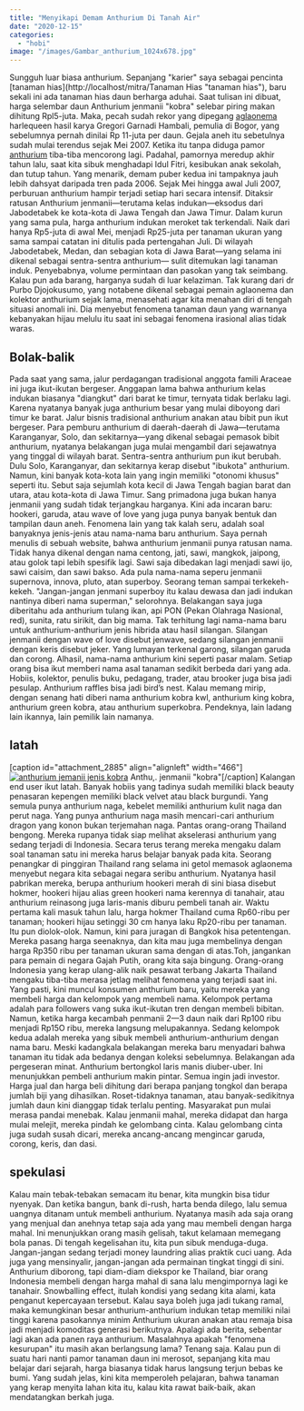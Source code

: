 ```yaml
---
title: "Menyikapi Demam Anthurium Di Tanah Air"
date: "2020-12-15"
categories: 
  - "hobi"
image: "/images/Gambar_anthurium_1024x678.jpg"
---
```


Sungguh luar biasa anthurium. Sepanjang "karier" saya sebagai pencinta [tanaman hias](http://localhost/mitra/Tanaman Hias "tanaman hias"), baru sekali ini ada tanaman hias daun berharga aduhai. Saat tulisan ini dibuat, harga selembar daun Anthurium jenmanii "kobra" selebar piring makan dihitung Rpl5-juta. Maka, pecah sudah rekor yang dipegang [aglaonema](http://localhost/mitra/topik/aglaonema "aglaonema") harlequeen hasil karya Gregori Garnadi Hambali, pemulia di Bogor, yang sebelumnya pernah dinilai Rp 11-juta per daun. Gejala aneh itu sebetulnya sudah mulai terendus sejak Mei 2007. Ketika itu tanpa diduga pamor [anthurium](http://localhost/mitra/topik/anthurium "anthurium") tiba-tiba mencorong lagi. Padahal, pamornya meredup akhir tahun lalu, saat kita sibuk menghadapi Idul Fitri, kesibukan anak sekolah, dan tutup tahun. Yang menarik, demam puber kedua ini tampaknya jauh lebih dahsyat daripada tren pada 2006. Sejak Mei hingga awal Juli 2007, perburuan anthurium hampir terjadi setiap hari secara intensif. Ditaksir ratusan Anthurium jenmanii—terutama kelas indukan—eksodus dari Jabodetabek ke kota-kota di Jawa Tengah dan Jawa Timur. Dalam kurun yang sama pula, harga anthurium indukan meroket tak terkendali. Naik dari hanya Rp5-juta di awal Mei, menjadi Rp25-juta per tanaman ukuran yang sama sampai catatan ini ditulis pada pertengahan Juli. Di wilayah Jabodetabek, Medan, dan sebagian kota di Jawa Barat—yang selama ini dikenal sebagai sentra-sentra anthurium— sulit ditemukan lagi tanaman induk. Penyebabnya, volume permintaan dan pasokan yang tak seimbang. Kalau pun ada barang, harganya sudah di luar kelaziman. Tak kurang dari dr Purbo Djojokusumo, yang notabene dikenal sebagai pemain aglaonema dan kolektor anthurium sejak lama, menasehati agar kita menahan diri di tengah situasi anomali ini. Dia menyebut fenomena tanaman daun yang warnanya kebanyakan hijau melulu itu saat ini sebagai fenomena irasional alias tidak waras.

## Bolak-balik

Pada saat yang sama, jalur perdagangan tradisional anggota famili Araceae ini juga ikut-ikutan bergeser. Anggapan lama bahwa anthurium kelas indukan biasanya "diangkut" dari barat ke timur, ternyata tidak berlaku lagi. Karena nyatanya banyak juga anthurium besar yang mulai diboyong dari timur ke barat. Jalur bisnis tradisional anthurium anakan atau bibit pun ikut bergeser. Para pemburu anthurium di daerah-daerah di Jawa—terutama Karanganyar, Solo, dan sekitarnya—yang dikenal sebagai pemasok bibit anthurium, nyatanya belakangan juga mulai mengambil dari sejawatnya yang tinggal di wilayah barat. Sentra-sentra anthurium pun ikut berubah. Dulu Solo, Karanganyar, dan sekitarnya kerap disebut "ibukota" anthurium. Namun, kini banyak kota-kota lain yang ingin memiliki "otonomi khusus" seperti itu. Sebut saja sejumlah kota kecil di Jawa Tengah bagian barat dan utara, atau kota-kota di Jawa Timur. Sang primadona juga bukan hanya jenmanii yang sudah tidak terjangkau harganya. Kini ada incaran baru: hookeri, garuda, atau wave of love yang juga punya banyak bentuk dan tampilan daun aneh. Fenomena lain yang tak kalah seru, adalah soal banyaknya jenis-jenis atau nama-nama baru anthurium. Saya pernah menulis di sebuah website, bahwa anthurium jenmanii punya ratusan nama. Tidak hanya dikenal dengan nama centong, jati, sawi, mangkok, jaipong, atau golok tapi lebih spesifik lagi. Sawi saja dibedakan lagi menjadi sawi ijo, sawi caisim, dan sawi bakso. Ada pula nama-nama seperu jenmanii supernova, innova, pluto, atan superboy. Seorang teman sampai terkekeh-kekeh. "Jangan-jangan jenmani superboy itu kalau dewasa dan jadi indukan nantinya diberi nama superman," selorohnya. Belakangan saya juga diberitahu ada anthurium tulang ikan, api PON (Pekan Olahraga Nasional, red), sunita, ratu sirikit, dan big mama. Tak terhitung lagi nama-nama baru untuk anthurium-anthurium jenis hibrida atau hasil silangan. Silangan jenmanii dengan wave of love disebut jenwave, sedang silangan jenmanii dengan keris disebut jeker. Yang lumayan terkenal garong, silangan garuda dan corong. Alhasil, nama-nama anthurium kini seperti pasar malam. Setiap orang bisa ikut memberi nama asal tanaman sedikit berbeda dari yang ada. Hobiis, kolektor, penulis buku, pedagang, trader, atau brooker juga bisa jadi pesulap. Anthurium raffles bisa jadi bird’s nest. Kalau memang mirip, dengan senang hati diberi nama anthurium kobra kwl, anthurium king kobra, anthurium green kobra, atau anthurium superkobra. Pendeknya, lain ladang lain ikannya, lain pemilik lain namanya.

## latah

\[caption id="attachment\_2885" align="alignleft" width="466"\][![anthurium jemanii jenis kobra](/images/Gambar_jemanii_666x768.jpg)](http://localhost/mitra/wp-content/uploads/2020/12/Gambar_jemanii_666x768.jpg) Anthu,. jenmanii "kobra"\[/caption\] Kalangan end user ikut latah. Banyak hobiis yang tadinya sudah memiliki black beauty penasaran kepengen memiliki black velvet atau black burgundi. Yang semula punya anthurium naga, kebelet memiliki anthurium kulit naga dan perut naga. Yang punya anthurium naga masih mencari-cari anthurium dragon yang konon bukan terjemahan naga. Pantas orang-orang Thailand bengong. Mereka rupanya tidak siap melihat akselerasi anthurium yang sedang terjadi di Indonesia. Secara terus terang mereka mengaku dalam soal tanaman satu ini mereka harus belajar banyak pada kita. Seorang penangkar di pinggiran Thailand rang selama ini getol memasok aglaonema menyebut negara kita sebagai negara seribu anthurium. Nyatanya hasil pabrikan mereka, berupa anthurium hookeri merah di sini biasa disebut hokmer, hookeri hijau alias green hookeri nama kerennya di tanahair, atau anthurium reinasong juga laris-manis diburu pembeli tanah air. Waktu pertama kali masuk tahun lalu, harga hokmer Thailand cuma Rp60-ribu per tanaman; hookeri hijau setinggi 30 cm hanya laku Rp20-ribu per tanaman. Itu pun diolok-olok. Namun, kini para juragan di Bangkok hisa petentengan. Mereka pasang harga seenaknya, dan kita mau juga membelinya dengan harga Rp350 ribu per tanaman ukuran sama dengan di atas.Toh, jangankan para pemain di negara Gajah Putih, orang kita saja bingung. Orang-orang Indonesia yang kerap ulang-alik naik pesawat terbang Jakarta Thailand mengaku tiba-tiba merasa jetlag melihat fenomena yang terjadi saat ini. Yang pasti, kini muncul konsumen anthurium baru, yaitu mereka yang membeli harga dan kelompok yang membeli nama. Kelompok pertama adalah para followers vang suka ikut-ikutan tren dengan membeli bibitan. Namun, ketika harga kecambah penmanii 2—3 daun naik dari Rp100 ribu menjadi Rp15O ribu, mereka langsung melupakannya. Sedang kelompok kedua adalah mereka yang sibuk membeli anthurium-anthurium dengan nama baru. Meski kadangkala belakangan mereka baru menyadari bahwa tanaman itu tidak ada bedanya dengan koleksi sebelumnya. Belakangan ada pergeseran minat. Anthurium bertongkol laris manis diuber-uber. Ini menunjukkan pembeli anthurium makin pintar. Semua ingin jadi investor. Harga jual dan harga beli dihitung dari berapa panjang tongkol dan berapa jumlah biji yang dihasilkan. Roset-tidaknya tanaman, atau banyak-sedikitnya jumlah daun kini dianggap tidak terlalu penting. Masyarakat pun mulai merasa pandai menebak. Kalau jenmanii mahal, mereka didapat dan harga mulai melejit, mereka pindah ke gelombang cinta. Kalau gelombang cinta juga sudah susah dicari, mereka ancang-ancang mengincar garuda, corong, keris, dan dasi.

## spekulasi

Kalau main tebak-tebakan semacam itu benar, kita mungkin bisa tidur nyenyak. Dan ketika bangun, bank di-rush, harta benda dilego, lalu semua uangnya ditanam untuk membeli anthurium. Nyatanya masih ada saja orang yang menjual dan anehnya tetap saja ada yang mau membeli dengan harga mahal. Ini menunjukkan orang masih gelisah, takut kelamaan memegang bola panas. Di tengah kegelisahan itu, kita pun sibuk menduga-duga. Jangan-jangan sedang terjadi money laundring alias praktik cuci uang. Ada juga yang mensinyalir, jangan-jangan ada permainan tingkat tinggi di sini. Anthurium diborong, tapi diam-diam diekspor ke Thailand, biar orang Indonesia membeli dengan harga mahal di sana lalu mengimpornya lagi ke tanahair. Snowballing effect, itulah kondisi yang sedang kita alami, kata penganut kepercayaan tersebut. Kalau saya boleh juga jadi tukang ramal, maka kemungkinan besar anthurium-anthurium indukan tetap memiliki nilai tinggi karena pasokannya minim Anthurium ukuran anakan atau remaja bisa jadi menjadi komoditas generasi berikutnya. Apalagi ada berita, sebentar lagi akan ada panen raya anthurium. Masalahnya apakah "fenomena kesurupan" itu masih akan berlangsung lama? Tenang saja. Kalau pun di suatu hari nanti pamor tanaman daun ini merosot, sepanjang kita mau belajar dari sejarah, harga biasanya tidak harus langsung terjun bebas ke bumi. Yang sudah jelas, kini kita memperoleh pelajaran, bahwa tanaman yang kerap menyita lahan kita itu, kalau kita rawat baik-baik, akan mendatangkan berkah juga.
